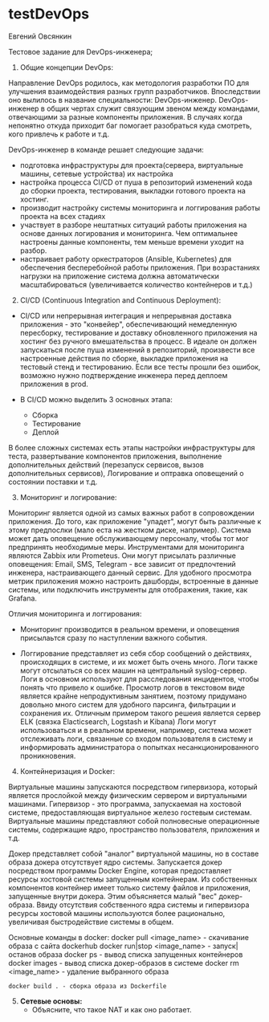 # testDevOps
Евгений Овсянкин 

Тестовое задание для DevOps-инженера;

1. Общие концепции DevOps:

Направление DevOps родилось, как методология разработки ПО для улучшения взаимодействия разных групп разработчиков. Впоследствии оно вылилось в название специальности: DevOps-инженер.
DevOps-инженер в общих чертах служит связующим звеном между командами, отвечающими за разные компоненты приложения. В случаях когда непонятно откуда приходит баг помогает разобраться куда смотреть, кого привлечь к работе и т.д.

DevOps-инженер в команде решает следующие задачи:
- подготовка инфраструктуры для проекта(сервера, виртуальные машины, сетевые устройства) их настройка
- настройка процесса CI/CD от пуша в репозиторий изменений кода до сборки проекта, тестирования, выкладки готового проекта на хостинг. 
- производит настройку системы мониторинга и логгирования работы проекта на всех стадиях
- участвует в разборе нештатных ситуаций работы приложения на основе данных логирования и мониторинга. Чем оптимальнее настроены данные компоненты, тем меньше времени уходит на разбор.
- настраивает работу оркестраторов (Ansible, Kubernetes) для обеспечения бесперебойной работы приложения. При возрастаниях нагрузки на приложение система должна автоматически масштабироваться (увеличивается количество контейнеров и т.д.)

2. CI/CD (Continuous Integration and Continuous Deployment):

- CI/CD или непрерывная интеграция и непрерывная доставка приложения - это "конвейер", обеспечивающий немедленную пересборку, тестирование и доставку обновленного приложения на хостинг без ручного вмешательства в процесс. В идеале он должен запускаться после пуша изменений в репозиторий, произвести все настроенные действия по сборке, выкладке приложения на тестовый стенд и тестированию. Если все тесты прошли без ошибок, возможно нужно подтверждение инженера перед деплоем приложения в prod. 

- В CI/CD можно выделить 3 основных этапа:
    - Сборка
    - Тестирование
    - Деплой

В более сложных системах есть этапы настройки инфраструктуры для теста, развертывание компонентов приложения, выполнение дополнительных действий (перезапуск сервисов, вызов дополнительных сервисов), Логирование и оптравка оповещений о состоянии поставки и т.д.

3. Мониторинг и логирование:
    
Мониторинг является одной из самых важных работ в сопровождении приложения. До того, как приложение "упадет", могут быть различные к этому предпослки (мало еста на жестком диске, например). Система может дать оповещение обслуживающему персоналу, чтобы тот мог предпринять необходимые меры. 
Инструментами для мониторинга являются Zabbix или Prometeus. Они могут присылать различные оповещения: Email, SMS, Telegram - все зависит от предпочтений инженера, настраивающего данный сервис.
Для удобного просмотра метрик приложения можно настроить дашборды, встроенные в данные системы, или подключить инструменты для отображения, такие, как Grafana.

Отличия мониторинга и логгирования: 

- Мониторинг производится в реальном времени, и оповещения присылаьтся сразу по наступлении важного события. 

- Логгирование представляет из себя сбор сообщений о действиях, происходящих в системе, и их может быть очень много. Логи также могут отсылаться со всех машин на центральный syslog-сервер. Логи в основном используют для расследования инцидентов, чтобы понять что привело к ошибке. Просмотр логов в текстовом виде является крайне непродуктивным занятием, поэтому придумано довольно много систем для удобного парсинга, фильтрации и сохранения их. Отличным примером такого решеия является сервер ELK (связка Elacticsearch, Logstash и Kibana)
Логи могут использоваться и в реальном времени, например, система может отслеживать логи, связанные со входом пользователя в систему и информировать администратора о попытках несанкционированного проникновения.

4. Контейнеризация и Docker:

Виртуальные машины запускаются посредством гипервизора, который является прослойкой между физическим сервером и виртуальными машинами. Гипервизор - это программа, запускаемая на хостовой системе, предоставляющая виртуальное железо гостевым системам. Виртуальные машины представляют собой полновесные операционные системы, содержащие ядро, пространство пользователя, приложения и т.д.

Докер представляет собой "аналог" виртуальной машины, но в составе образа докера отсутствует ядро системы. Запускается докер посредством программы Docker Engine, которая предоставляет ресурсы хостовой системы запущенным контейнерам. Из собственных компонентов контейнер имеет только систему файлов и приложения, запущенные внутри докера. Этим объясняется малый "вес" докер-образа. 
Ввиду отсутствия собственного ядра системы и гипервизора ресурсы хостовой машины используются более рационально, увеличивая быстродействие системы в общем. 

Основные команды в docker:
    docker pull <image_name> - скачивание образа с сайта dockerhub
    docker run|stop <image_name> - запуск|останов образа
    docker ps - вывод списка запущенных контейнеров
    docker images - вывод списка докер-образов в системе
    docker rm <image_name> - удаление выбранного образа 

    docker build . - сборка образа из Dockerfile

5. **Сетевые основы:**
    - Объясните, что такое NAT и как оно работает.